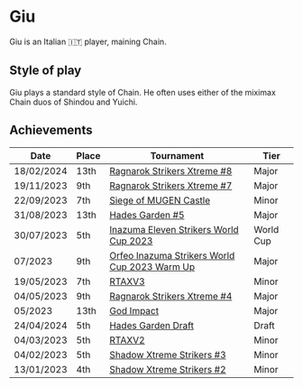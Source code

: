 # Giu

Giu is an Italian :it: player, maining Chain.

## Style of play

Giu plays a standard style of Chain. He often uses either of the miximax Chain duos of Shindou and Yuichi.

## Achievements

|Date|Place|Tournament|Tier|
|-|-|-|-|
| 18/02/2024 | 13th |[Ragnarok Strikers Xtreme #8](../../tournaments/ragna/ragnax8.md) | Major |
| 19/11/2023 | 9th | [Ragnarok Strikers Xtreme #7](../../tournaments/ragna/ragnax7.md) | Major |
| 22/09/2023 | 7th | [Siege of MUGEN Castle](../../tournaments/misc/mugen.md) | Minor |
| 31/08/2023 | 13th | [Hades Garden #5](../../tournaments/hg/hg5.md) | Major |
| 30/07/2023 | 5th | [Inazuma Eleven Strikers World Cup 2023](../../tournaments/worldcup23.md) | World Cup |
| 07/2023 | 9th | [Orfeo Inazuma Strikers World Cup 2023 Warm Up](../../tournaments/misc/orfeowc.md) | Major |
| 19/05/2023 | 7th | [RTAXV3](../../tournaments/rtaxv/rtaxv3.md) | Minor |
| 04/05/2023 | 9th | [Ragnarok Strikers Xtreme #4](../../tournaments/ragna/ragnax4.md) | Major |
| 05/2023 | 13th | [God Impact](../../tournaments/misc/godimpact.md) | Major |
| 24/04/2024 | 5th | [Hades Garden Draft](../../tournaments/draft/hgdraft.md) | Draft |
| 04/03/2023 | 5th | [RTAXV2](../../tournaments/rtaxv/rtaxv2.md) | Minor |
| 04/02/2023 | 5th | [Shadow Xtreme Strikers #3](../../tournaments/shadow/shadow3.md) | Minor |
| 13/01/2023 | 4th | [Shadow Xtreme Strikers #2](../../tournaments/shadow/shadow2.md) | Minor |
